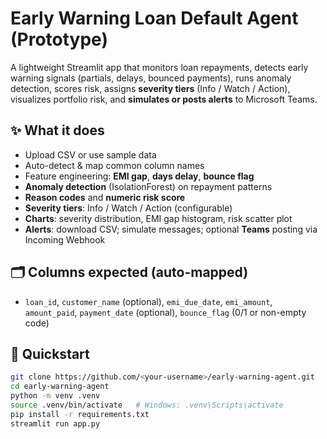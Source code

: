 # Early Warning Loan Default Agent (Prototype)

A lightweight Streamlit app that monitors loan repayments, detects early warning signals (partials, delays, bounced payments), runs anomaly detection, scores risk, assigns **severity tiers** (Info / Watch / Action), visualizes portfolio risk, and **simulates or posts alerts** to Microsoft Teams.

## ✨ What it does
- Upload CSV or use sample data
- Auto-detect & map common column names
- Feature engineering: **EMI gap**, **days delay**, **bounce flag**
- **Anomaly detection** (IsolationForest) on repayment patterns
- **Reason codes** and **numeric risk score**
- **Severity tiers**: Info / Watch / Action (configurable)
- **Charts**: severity distribution, EMI gap histogram, risk scatter plot
- **Alerts**: download CSV; simulate messages; optional **Teams** posting via Incoming Webhook

## 🗂️ Columns expected (auto-mapped)
- `loan_id`, `customer_name` (optional), `emi_due_date`, `emi_amount`, `amount_paid`, `payment_date` (optional), `bounce_flag` (0/1 or non-empty code)

## 🚀 Quickstart
```bash
git clone https://github.com/<your-username>/early-warning-agent.git
cd early-warning-agent
python -m venv .venv
source .venv/bin/activate   # Windows: .venv\Scripts\activate
pip install -r requirements.txt
streamlit run app.py
